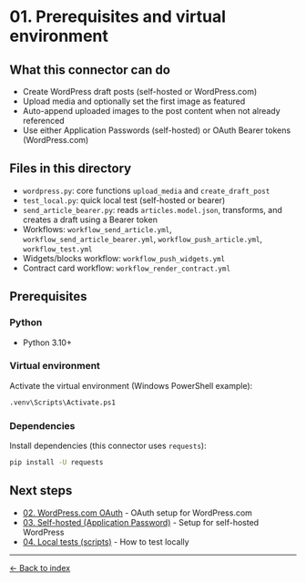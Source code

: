 # 01. Prerequisites and virtual environment

## What this connector can do

- Create WordPress draft posts (self-hosted or WordPress.com)
- Upload media and optionally set the first image as featured
- Auto-append uploaded images to the post content when not already referenced
- Use either Application Passwords (self-hosted) or OAuth Bearer tokens (WordPress.com)

## Files in this directory

- `wordpress.py`: core functions `upload_media` and `create_draft_post`
- `test_local.py`: quick local test (self-hosted or bearer)
- `send_article_bearer.py`: reads `articles.model.json`, transforms, and creates a draft using a Bearer token
- Workflows: `workflow_send_article.yml`, `workflow_send_article_bearer.yml`, `workflow_push_article.yml`, `workflow_test.yml`
- Widgets/blocks workflow: `workflow_push_widgets.yml`
- Contract card workflow: `workflow_render_contract.yml`

## Prerequisites

### Python
- Python 3.10+

### Virtual environment
Activate the virtual environment (Windows PowerShell example):

```bash
.venv\Scripts\Activate.ps1
```

### Dependencies
Install dependencies (this connector uses `requests`):

```bash
pip install -U requests
```

## Next steps

- [02. WordPress.com OAuth](02-oauth-wpcom.md) - OAuth setup for WordPress.com
- [03. Self-hosted (Application Password)](03-selfhosted-app-password.md) - Setup for self-hosted WordPress
- [04. Local tests (scripts)](04-local-tests.md) - How to test locally

---

[← Back to index](../README.md)
